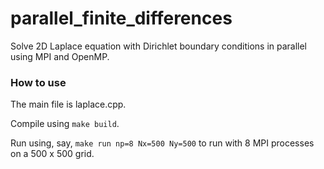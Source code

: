 # parallel_finite_differences

Solve 2D Laplace equation with Dirichlet boundary conditions in parallel using MPI and OpenMP.

### How to use
The main file is laplace.cpp.

Compile using `make build`.

Run using, say, `make run np=8 Nx=500 Ny=500` to run with 8 MPI processes on a 500 x 500 grid.
